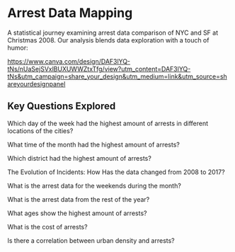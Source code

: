 # Arrest Data Mapping
A statistical journey examining arrest data comparison of NYC and SF at Christmas 2008. Our analysis blends data exploration with a touch of humor:
 
https://www.canva.com/design/DAF3lYQ-tNs/nUaSejSVxlBUXUWWZtxTfg/view?utm_content=DAF3lYQ-tNs&utm_campaign=share_your_design&utm_medium=link&utm_source=shareyourdesignpanel

## Key Questions Explored

Which day of the week had the highest amount of arrests in different locations of the cities?

What time of the month had the highest amount of arrests?

Which district had the highest amount of arrests?

The Evolution of Incidents: How Has the data changed from 2008 to 2017?

What is the arrest data for the weekends during the month?

What is the arrest data from the rest of the year?

What ages show the highest amount of arrests?

What is the cost of arrests?

Is there a correlation between urban density and arrests?

